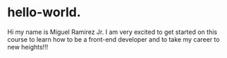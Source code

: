 # hello-world.
Hi my name is Miguel Ramirez Jr.
I am very excited to get started on this course to learn how to be a front-end developer and to take my career to new heights!!!
